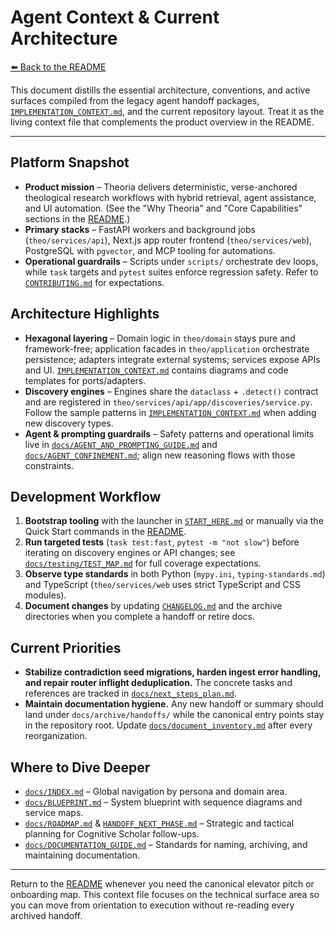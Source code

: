 # Agent Context & Current Architecture

[⬅️ Back to the README](README.md)

This document distills the essential architecture, conventions, and active surfaces compiled from the legacy agent handoff packages, [`IMPLEMENTATION_CONTEXT.md`](IMPLEMENTATION_CONTEXT.md), and the current repository layout. Treat it as the living context file that complements the product overview in the README.

---

## Platform Snapshot
- **Product mission** – Theoria delivers deterministic, verse-anchored theological research workflows with hybrid retrieval, agent assistance, and UI automation. (See the "Why Theoria" and "Core Capabilities" sections in the [README](README.md).)
- **Primary stacks** – FastAPI workers and background jobs (`theo/services/api`), Next.js app router frontend (`theo/services/web`), PostgreSQL with `pgvector`, and MCP tooling for automations.
- **Operational guardrails** – Scripts under `scripts/` orchestrate dev loops, while `task` targets and `pytest` suites enforce regression safety. Refer to [`CONTRIBUTING.md`](CONTRIBUTING.md) for expectations.

## Architecture Highlights
- **Hexagonal layering** – Domain logic in `theo/domain` stays pure and framework-free; application facades in `theo/application` orchestrate persistence; adapters integrate external systems; services expose APIs and UI. [`IMPLEMENTATION_CONTEXT.md`](IMPLEMENTATION_CONTEXT.md) contains diagrams and code templates for ports/adapters.
- **Discovery engines** – Engines share the `dataclass` + `.detect()` contract and are registered in `theo/services/api/app/discoveries/service.py`. Follow the sample patterns in [`IMPLEMENTATION_CONTEXT.md`](IMPLEMENTATION_CONTEXT.md#architecture-patterns) when adding new discovery types.
- **Agent & prompting guardrails** – Safety patterns and operational limits live in [`docs/AGENT_AND_PROMPTING_GUIDE.md`](docs/AGENT_AND_PROMPTING_GUIDE.md) and [`docs/AGENT_CONFINEMENT.md`](docs/AGENT_CONFINEMENT.md); align new reasoning flows with those constraints.

## Development Workflow
1. **Bootstrap tooling** with the launcher in [`START_HERE.md`](START_HERE.md) or manually via the Quick Start commands in the [README](README.md#quick-start).
2. **Run targeted tests** (`task test:fast`, `pytest -m "not slow"`) before iterating on discovery engines or API changes; see [`docs/testing/TEST_MAP.md`](docs/testing/TEST_MAP.md) for full coverage expectations.
3. **Observe type standards** in both Python (`mypy.ini`, `typing-standards.md`) and TypeScript (`theo/services/web` uses strict TypeScript and CSS modules).
4. **Document changes** by updating [`CHANGELOG.md`](CHANGELOG.md) and the archive directories when you complete a handoff or retire docs.

## Current Priorities
- **Stabilize contradiction seed migrations, harden ingest error handling, and repair router inflight deduplication.** The concrete tasks and references are tracked in [`docs/next_steps_plan.md`](docs/next_steps_plan.md).
- **Maintain documentation hygiene.** Any new handoff or summary should land under `docs/archive/handoffs/` while the canonical entry points stay in the repository root. Update [`docs/document_inventory.md`](docs/document_inventory.md) after every reorganization.

## Where to Dive Deeper
- [`docs/INDEX.md`](docs/INDEX.md) – Global navigation by persona and domain area.
- [`docs/BLUEPRINT.md`](docs/BLUEPRINT.md) – System blueprint with sequence diagrams and service maps.
- [`docs/ROADMAP.md`](docs/ROADMAP.md) & [`HANDOFF_NEXT_PHASE.md`](docs/archive/handoffs/HANDOFF_NEXT_PHASE.md) – Strategic and tactical planning for Cognitive Scholar follow-ups.
- [`docs/DOCUMENTATION_GUIDE.md`](docs/DOCUMENTATION_GUIDE.md) – Standards for naming, archiving, and maintaining documentation.

---

Return to the [README](README.md) whenever you need the canonical elevator pitch or onboarding map. This context file focuses on the technical surface area so you can move from orientation to execution without re-reading every archived handoff.
